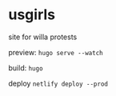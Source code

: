 # usgirls
site for willa protests

preview:
`hugo serve --watch`

build:
`hugo`

deploy
`netlify deploy --prod`